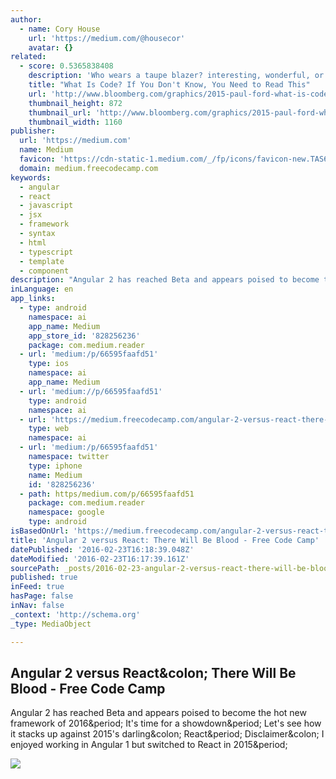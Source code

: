 ```yaml
---
author:
  - name: Cory House
    url: 'https://medium.com/@housecor'
    avatar: {}
related:
  - score: 0.5365838408
    description: 'Who wears a taupe blazer? interesting, wonderful, or disturbing way. A computer is a clock with benefits. They all work the same, doing second-grade math, one step at a time: Tick, take a number and put it in box one. Tick, take another number, put it in box two.'
    title: "What Is Code? If You Don't Know, You Need to Read This"
    url: 'http://www.bloomberg.com/graphics/2015-paul-ford-what-is-code/'
    thumbnail_height: 872
    thumbnail_url: 'http://www.bloomberg.com/graphics/2015-paul-ford-what-is-code/images/promo.jpg'
    thumbnail_width: 1160
publisher:
  url: 'https://medium.com'
  name: Medium
  favicon: 'https://cdn-static-1.medium.com/_/fp/icons/favicon-new.TAS6uQ-Y7kcKgi0xjcYHXw.ico'
  domain: medium.freecodecamp.com
keywords:
  - angular
  - react
  - javascript
  - jsx
  - framework
  - syntax
  - html
  - typescript
  - template
  - component
description: "Angular 2 has reached Beta and appears poised to become the hot new framework of 2016. It's time for a showdown. Let's see how it stacks up against 2015's darling: React. Disclaimer: I enjoyed working in Angular 1 but switched to React in 2015."
inLanguage: en
app_links:
  - type: android
    namespace: ai
    app_name: Medium
    app_store_id: '828256236'
    package: com.medium.reader
  - url: 'medium:/p/66595faafd51'
    type: ios
    namespace: ai
    app_name: Medium
  - url: 'medium://p/66595faafd51'
    type: android
    namespace: ai
  - url: 'https://medium.freecodecamp.com/angular-2-versus-react-there-will-be-blood-66595faafd51'
    type: web
    namespace: ai
  - url: 'medium:/p/66595faafd51'
    namespace: twitter
    type: iphone
    name: Medium
    id: '828256236'
  - path: https/medium.com/p/66595faafd51
    package: com.medium.reader
    namespace: google
    type: android
isBasedOnUrl: 'https://medium.freecodecamp.com/angular-2-versus-react-there-will-be-blood-66595faafd51#.yhjvwf2cd'
title: 'Angular 2 versus React: There Will Be Blood - Free Code Camp'
datePublished: '2016-02-23T16:18:39.048Z'
dateModified: '2016-02-23T16:17:39.161Z'
sourcePath: _posts/2016-02-23-angular-2-versus-react-there-will-be-blood-free-code-camp.md
published: true
inFeed: true
hasPage: false
inNav: false
_context: 'http://schema.org'
_type: MediaObject

---
```

<article style=""><h1>Angular 2 versus React&amp;colon; There Will Be Blood - Free Code Camp</h1><p>Angular 2 has reached Beta and appears poised to become the hot new framework of 2016&amp;period; It's time for a showdown&amp;period; Let's see how it stacks up against 2015's darling&amp;colon; React&amp;period; Disclaimer&amp;colon; I enjoyed working in Angular 1 but switched to React in 2015&amp;period;</p><img src="https://cdn-images-2.medium.com/max/1200/1*ivDnyMP63YJBBGKCNyRUzQ.png" /></article>